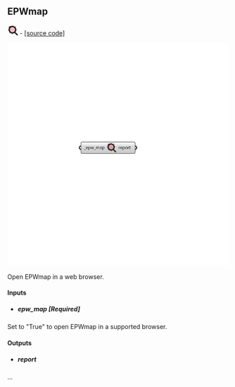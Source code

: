 ## EPWmap
![](../../images/icons/EPWmap.png) - [[source code]](https://github.com/ladybug-tools/ladybug-grasshopper/blob/master/ladybug_grasshopper/src//LB%20EPWmap.py)

![](../../images/components/EPWmap.png)

Open EPWmap in a web browser.
 



#### Inputs
* ##### epw_map [Required]
Set to "True" to open EPWmap in a supported browser. 

#### Outputs
* ##### report
... 